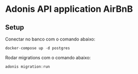 # Adonis API application AirBnB

## Setup

Conectar no banco com o comando abaixo:
```js
docker-compose up -d postgres
```
Rodar migrations com o comando abaixo:
```js
adonis migration:run
```
